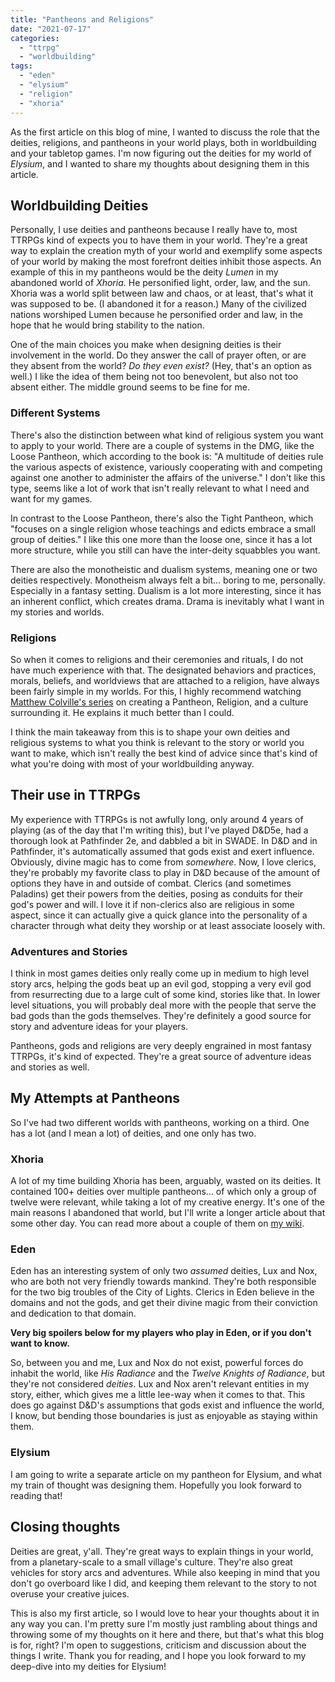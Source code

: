 ```yaml
---
title: "Pantheons and Religions"
date: "2021-07-17"
categories: 
  - "ttrpg"
  - "worldbuilding"
tags: 
  - "eden"
  - "elysium"
  - "religion"
  - "xhoria"
---
```


As the first article on this blog of mine, I wanted to discuss the role that the deities, religions, and pantheons in your world plays, both in worldbuilding and your tabletop games. I'm now figuring out the deities for my world of _Elysium_, and I wanted to share my thoughts about designing them in this article.

## Worldbuilding Deities

Personally, I use deities and pantheons because I really have to, most TTRPGs kind of expects you to have them in your world. They're a great way to explain the creation myth of your world and exemplify some aspects of your world by making the most forefront deities inhibit those aspects. An example of this in my pantheons would be the deity _Lumen_ in my abandoned world of _Xhoria_. He personified light, order, law, and the sun. Xhoria was a world split between law and chaos, or at least, that's what it was supposed to be. (I abandoned it for a reason.) Many of the civilized nations worshiped Lumen because he personified order and law, in the hope that he would bring stability to the nation.

One of the main choices you make when designing deities is their involvement in the world. Do they answer the call of prayer often, or are they absent from the world? _Do they even exist?_ (Hey, that's an option as well.) I like the idea of them being not too benevolent, but also not too absent either. The middle ground seems to be fine for me.

### Different Systems

There's also the distinction between what kind of religious system you want to apply to your world. There are a couple of systems in the DMG, like the Loose Pantheon, which according to the book is: "A multitude of deities rule the various aspects of existence, variously cooperating with and competing against one another to administer the affairs of the universe." I don't like this type, seems like a lot of work that isn't really relevant to what I need and want for my games.

In contrast to the Loose Pantheon, there's also the Tight Pantheon, which "focuses on a single religion whose teachings and edicts embrace a small group of deities." I like this one more than the loose one, since it has a lot more structure, while you still can have the inter-deity squabbles you want.

There are also the monotheistic and dualism systems, meaning one or two deities respectively. Monotheism always felt a bit… boring to me, personally. Especially in a fantasy setting. Dualism is a lot more interesting, since it has an inherent conflict, which creates drama. Drama is inevitably what I want in my stories and worlds.

### Religions

So when it comes to religions and their ceremonies and rituals, I do not have much experience with that. The designated behaviors and practices, morals, beliefs, and worldviews that are attached to a religion, have always been fairly simple in my worlds. For this, I highly recommend watching [Matthew Colville's series](https://www.youtube.com/watch?v=Ml88aKmJyVM) on creating a Pantheon, Religion, and a culture surrounding it. He explains it much better than I could.

I think the main takeaway from this is to shape your own deities and religious systems to what you think is relevant to the story or world you want to make, which isn't really the best kind of advice since that's kind of what you're doing with most of your worldbuilding anyway.

## Their use in TTRPGs

My experience with TTRPGs is not awfully long, only around 4 years of playing (as of the day that I'm writing this), but I've played D&D5e, had a thorough look at Pathfinder 2e, and dabbled a bit in SWADE. In D&D and in Pathfinder, it's automatically assumed that gods exist and exert influence. Obviously, divine magic has to come from _somewhere_. Now, I love clerics, they're probably my favorite class to play in D&D because of the amount of options they have in and outside of combat. Clerics (and sometimes Paladins) get their powers from the deities, posing as conduits for their god's power and will. I love it if non-clerics also are religious in some aspect, since it can actually give a quick glance into the personality of a character through what deity they worship or at least associate loosely with.

### Adventures and Stories

I think in most games deities only really come up in medium to high level story arcs, helping the gods beat up an evil god, stopping a very evil god from resurrecting due to a large cult of some kind, stories like that. In lower level situations, you will probably deal more with the people that serve the bad gods than the gods themselves. They're definitely a good source for story and adventure ideas for your players.

Pantheons, gods and religions are very deeply engrained in most fantasy TTRPGs, it's kind of expected. They're a great source of adventure ideas and stories as well.

## My Attempts at Pantheons

So I've had two different worlds with pantheons, working on a third. One has a lot (and I mean a lot) of deities, and one only has two.

### Xhoria

A lot of my time building Xhoria has been, arguably, wasted on its deities. It contained 100+ deities over multiple pantheons... of which only a group of twelve were relevant, while taking a lot of my creative energy. It's one of the main reasons I abandoned that world, but I'll write a longer article about that some other day. You can read more about a couple of them on [my wiki](https://xhoria.miraheze.org/wiki/Pantheons_of_Xhoria).

### Eden

Eden has an interesting system of only two _assumed_ deities, Lux and Nox, who are both not very friendly towards mankind. They're both responsible for the two big troubles of the City of Lights. Clerics in Eden believe in the domains and not the gods, and get their divine magic from their conviction and dedication to that domain.

**Very big spoilers below for my players who play in Eden, or if you don't want to know.**

So, between you and me, Lux and Nox do not exist, powerful forces do inhabit the world, like _His Radiance_ and the _Twelve Knights of Radiance_, but they're not considered _deities_. Lux and Nox aren't relevant entities in my story, either, which gives me a little lee-way when it comes to that. This does go against D&D's assumptions that gods exist and influence the world, I know, but bending those boundaries is just as enjoyable as staying within them.

### Elysium

I am going to write a separate article on my pantheon for Elysium, and what my train of thought was designing them. Hopefully you look forward to reading that!

## Closing thoughts

Deities are great, y'all. They're great ways to explain things in your world, from a planetary-scale to a small village's culture. They're also great vehicles for story arcs and adventures. While also keeping in mind that you don't go overboard like I did, and keeping them relevant to the story to not overuse your creative juices.

This is also my first article, so I would love to hear your thoughts about it in any way you can. I'm pretty sure I'm mostly just rambling about things and throwing some of my thoughts on it here and there, but that's what this blog is for, right? I'm open to suggestions, criticism and discussion about the things I write. Thank you for reading, and I hope you look forward to my deep-dive into my deities for Elysium!
